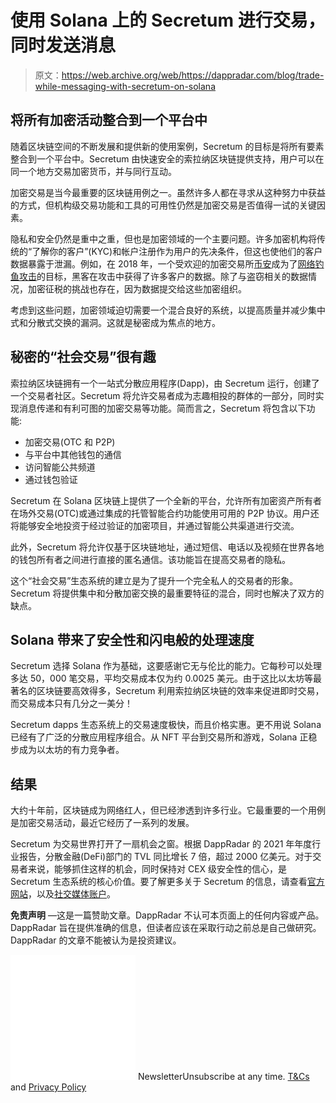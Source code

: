 # 使用 Solana 上的 Secretum 进行交易，同时发送消息

> 原文：<https://web.archive.org/web/https://dappradar.com/blog/trade-while-messaging-with-secretum-on-solana>

## 将所有加密活动整合到一个平台中

随着区块链空间的不断发展和提供新的使用案例，Secretum 的目标是将所有要素整合到一个平台中。Secretum 由快速安全的索拉纳区块链提供支持，用户可以在同一个地方交易加密货币，并与同行互动。

加密交易是当今最重要的区块链用例之一。虽然许多人都在寻求从这种努力中获益的方式，但机构级交易功能和工具的可用性仍然是加密交易是否值得一试的关键因素。

隐私和安全仍然是重中之重，但也是加密领域的一个主要问题。许多加密机构将传统的“了解你的客户”(KYC)和帐户注册作为用户的先决条件，但这也使他们的客户数据暴露于泄漏。例如，在 2018 年，一个受欢迎的加密交易所[币安](https://web.archive.org/web/20221007150442/https://portswigger.net/daily-swig/binance-awards-200-000-bounty-after-cyber-attackers-indicted-in-us)成为了[网络钓鱼攻击](https://web.archive.org/web/20221007150442/https://www.google.com/amp/s/portswigger.net/daily-swig/amp/binance-awards-200-000-bounty-after-cyber-attackers-indicted-in-us)的目标，黑客在攻击中获得了许多客户的数据。除了与盗窃相关的数据情况，加密征税的挑战也存在，因为数据提交给这些加密组织。

考虑到这些问题，加密领域迫切需要一个混合良好的系统，以提高质量并减少集中式和分散式交换的漏洞。这就是秘密成为焦点的地方。

## 秘密的“社会交易”很有趣

索拉纳区块链拥有一个一站式分散应用程序(Dapp)，由 Secretum 运行，创建了一个交易者社区。Secretum 将允许交易者成为志趣相投的群体的一部分，同时实现消息传递和有利可图的加密交易等功能。简而言之，Secretum 将包含以下功能:

*   加密交易(OTC 和 P2P)
*   与平台中其他钱包的通信
*   访问智能公共频道
*   通过钱包验证

Secretum 在 Solana 区块链上提供了一个全新的平台，允许所有加密资产所有者在场外交易(OTC)或通过集成的托管智能合约功能使用可用的 P2P 协议。用户还将能够安全地投资于经过验证的加密项目，并通过智能公共渠道进行交流。

此外，Secretum 将允许仅基于区块链地址，通过短信、电话以及视频在世界各地的钱包所有者之间进行直接的匿名通信。该功能旨在提高交易者的隐私。

这个“社会交易”生态系统的建立是为了提升一个完全私人的交易者的形象。Secretum 将提供集中和分散加密交换的最重要特征的混合，同时也解决了双方的缺点。

## Solana 带来了安全性和闪电般的处理速度

Secretum 选择 Solana 作为基础，这要感谢它无与伦比的能力。它每秒可以处理多达 50，000 笔交易，平均交易成本仅为约 0.0025 美元。由于这比以太坊等最著名的区块链要高效得多，Secretum 利用索拉纳区块链的效率来促进即时交易，而交易成本只有几分之一美分！

Secretum dapps 生态系统上的交易速度极快，而且价格实惠。更不用说 Solana 已经有了广泛的分散应用程序组合。从 NFT 平台到交易所和游戏，Solana 正稳步成为以太坊的有力竞争者。

## 结果

大约十年前，区块链成为网络红人，但已经渗透到许多行业。它最重要的一个用例是加密交易活动，最近它经历了一系列的发展。

Secretum 为交易世界打开了一扇机会之窗。根据 DappRadar 的 2021 年年度行业报告，分散金融(DeFi)部门的 TVL 同比增长 7 倍，超过 2000 亿美元。对于交易者来说，能够抓住这样的机会，同时保持对 CEX 级安全性的信心，是 Secretum 生态系统的核心价值。要了解更多关于 Secretum 的信息，请查看[官方网站](https://web.archive.org/web/20221007150442/https://secretum.io/)，以及[社交媒体账户](https://web.archive.org/web/20221007150442/https://twitter.com/appsecretum)。

**免责声明** —这是一篇赞助文章。DappRadar 不认可本页面上的任何内容或产品。DappRadar 旨在提供准确的信息，但读者应该在采取行动之前总是自己做研究。DappRadar 的文章不能被认为是投资建议。

![](img/6d5a4a2d609c56e1a5771717e54ba759.png) NewsletterUnsubscribe at any time. [T&Cs](https://web.archive.org/web/20221007150442/https://dappradar.com/terms) and [Privacy Policy](https://web.archive.org/web/20221007150442/https://dappradar.com/privacy-policy)